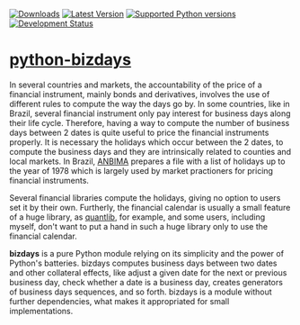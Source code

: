 [![Downloads](https://pypip.in/download/bizdays/badge.svg?period=week)](https://pypi.python.org/pypi/bizdays/)
[![Latest Version](https://pypip.in/version/bizdays/badge.svg)](https://pypi.python.org/pypi/bizdays/)
[![Supported Python versions](https://pypip.in/py_versions/bizdays/badge.svg)](https://pypi.python.org/pypi/bizdays/)
[![Development Status](https://pypip.in/status/bizdays/badge.svg)](https://pypi.python.org/pypi/bizdays/)

# [python-bizdays](http://aboutwilson.net/python-bizdays/)

In several countries and markets, the accountability of the price of a financial
instrument, mainly bonds and derivatives, involves the use of different
rules to compute the way the days go by.
In some countries, like in Brazil, several financial instrument only pay interest for business days along their life cycle.
Therefore, having a way to compute the number of business days between 2 dates is quite useful to price the financial instruments properly.
It is necessary the holidays which occur between the 2 dates, to compute the business days and they are intrinsically related to counties and local markets.
In Brazil, [ANBIMA](http://portal.anbima.com.br/Pages/home.aspx) prepares a file with a list of holidays up to the year of 1978 which is largely used by market practioners for pricing financial instruments.
<!-- Usually you have a list with the holidays and all you want
is to find out the number of business days between two dates, nothing more. 
It is necessary for pricing properly the financial instrument. -->
Several financial libraries compute the holidays, giving no option to users set it by their own.
Furtherly, the financial calendar is usually a small feature of a huge library, as [quantlib](http://quantlib.org/index.shtml), for example, and some users, including myself, don't want to put a hand in such a huge library only to use the financial calendar.

**bizdays** is a pure Python module relying on its simplicity and the power of Python's batteries.
bizdays computes business days between two dates and other collateral effects, like adjust a given date for the next or previous business day, check whether a date is a business day, creates generators of business days sequences, and so forth.
bizdays is a module without further dependencies, what makes it appropriated for small implementations.

